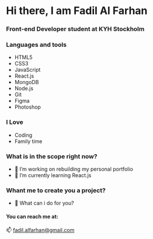 # Hi there, I am Fadil Al Farhan
### Front-end Developer student at KYH Stockholm


### Languages and tools

- HTML5
- CSS3
- JavaScript
- React.js
- MongoDB
- Node.js
- Git
- Figma
- Photoshop


### I Love
 - Coding
 - Family time
 
### What is in the scope right now?
- 🔭 I’m working on rebuilding my personal portfolio
- 🌱 I’m currently learning React.js

### Whant me to create you a project?
- 💬 What can i do for you?


#### You can reach me at:

📫 fadil.alfarhan@gmail.com
